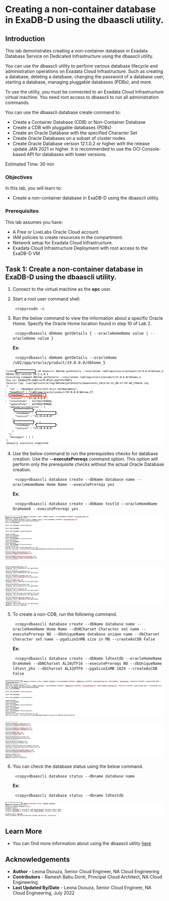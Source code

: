 # Creating a non-container database in ExaDB-D using the dbaascli utility.

## Introduction

This lab demonstrates creating a non-container database in Exadata Database Service on Dedicated Infrastructure using the dbaascli utility.

You can use the dbaascli utility to perform various database lifecycle and administration operations on Exadata Cloud Infrastructure. Such as creating a database, deleting a database, changing the password of a database user, starting a database, managing pluggable databases (PDBs), and more. 

To use the utility, you must be connected to an Exadata Cloud Infrastructure virtual machine. You need root access to dbaascli to run all administration commands. 

You can use the dbaascli database create command to:

  * Create a Container Database (CDB) or Non-Container Database
  * Create a CDB with pluggable databases (PDBs)
  * Create an Oracle Database with the specified Character Set
  * Create Oracle Databases on a subset of cluster nodes
  * Create Oracle Database version 12.1.0.2 or higher with the release update JAN 2021 or higher. It is recommended to use the OCI Console-based API for databases with lower versions.

Estimated Time:  30 min

### Objectives
In this lab, you will learn to:
* Create a non-container database in ExaDB-D using the dbaascli utility.


### Prerequisites

This lab assumes you have:
- A Free or LiveLabs Oracle Cloud account.
- IAM policies to create resources in the compartment.
- Network setup for Exadata Cloud Infrastructure.
- Exadata Cloud Infrastructure Deployment with root access to the ExaDB-D VM

##  Task 1: Create a non-container database in ExaDB-D using the dbaascli utility.

1. Connect to the virtual machine as the **opc** user. 

2. Start a root user command shell.

        <copy>sudo -s

3. Run the below command to view the information about a specific Oracle Home. Specify the Oracle Home location found in step 10 of Lab 2. 

        <copy>dbaascli dbHome getDetails { --oracleHomeName value | --oracleHome value }

    **Ex:**

        <copy>dbaascli dbHome getDetails --oracleHome /u02/app/oracle/product/19.0.0.0/dbhome_5

  ![ExaDB-D DB Home informantion](./images/db-home-getdetails.png "ExaDB-D DB Home informantion")

4. Use the below command to run the prerequisites checks for database creation. Use the **--executePrereqs** command option. This option will perform only the prerequisite checks without the actual Oracle Database creation. 

        <copy>dbaascli database create --dbName database name --oracleHomeName Home Name --executePrereqs yes

    **Ex:**

        <copy>dbaascli database create --dbName testld --oracleHomeName OraHome6 --executePrereqs yes

  ![Pre-requisite check ExaDB-D DB creation](./images/create-db-pre-req1.png "Pre-requisite check ExaDB-D DB creation")

  ![Pre-requisite check ExaDB-D DB creation](./images/create-db-prereq2.png "Pre-requisite check ExaDB-D DB creation")


5. To create a non-CDB, run the following command.

        <copy>dbaascli database create --dbName database name --oracleHomeName Home Name --dbNCharset Character set name --executePrereqs NO --dbUniqueName database unique name --dbCharset Character set name --pgaSizeInMB size in MB --createAsCDB False

    **Ex:**
    
        <copy>dbaascli database create --dbName ldtestdb --oracleHomeName OraHome6 --dbNCharset AL16UTF16 --executePrereqs NO --dbUniqueName ldtest_phx --dbCharset AL32UTF8 --pgaSizeInMB 1024 --createAsCDB False

  ![Create non-CDB in ExaDB-D](./images/create-db-dbaascli1.png "Create non-CDB in ExaDB-D")

  ![Create non-CDB in ExaDB-D](./images/create-db-dbaascli2.png "Create non-CDB in ExaDB-D")

6. You can check the database status using the below command.

        <copy>dbaascli database status --dbname database name

    **Ex:**

        <copy>dbaascli database status --dbname ldtestdb

  ![Check DB status in ExaDB-D](./images/database-status.png "Check DB status in ExaDB-D")


## Learn More
- You can find more information about using the dbaascli utility [here](https://docs.oracle.com/en-us/iaas/exadatacloud/exacs/ecs-using-dbaascli.html)


## Acknowledgements
* **Author** - Leona Dsouza, Senior Cloud Engineer, NA Cloud Engineering
* **Contributors** -  Ramesh Babu Donti, Principal Cloud Architect, NA Cloud Engineering
* **Last Updated By/Date** - Leona Dsouza, Senior Cloud Engineer, NA Cloud Engineering, July 2022
